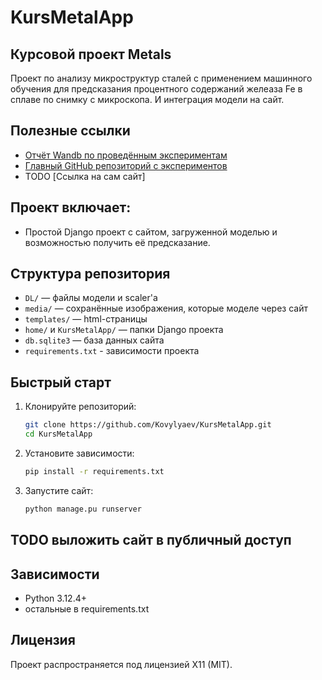 # KursMetalApp

## Курсовой проект Metals
Проект по анализу микроструктур сталей с применением машинного обучения для предсказания процентного содержаний желеаза Fe в сплаве по снимку с микроскопа. И интеграция модели на сайт.

## Полезные ссылки
- [Отчёт Wandb по проведённым экспериментам](https://api.wandb.ai/links/sasha_kovylyaev-hse/vflkfsup)
- [Главный GitHub репозиторий с экспериментов](https://github.com/Kovylyaev/Metals/)
- TODO [Ссылка на сам сайт] <!--(https://example.com) -->

## Проект включает:
- Простой Django проект с сайтом, загруженной моделью и возможностью получить её предсказание.

## Структура репозитория
- `DL/` — файлы модели и scaler'а
- `media/` — сохранённые изображения, которые моделе через сайт
- `templates/` — html-страницы
- `home/` и `KursMetalApp/` — папки Django проекта
- `db.sqlite3` — база данных сайта
- `requirements.txt` - зависимости проекта

 ## Быстрый старт

1. Клонируйте репозиторий:
   ```bash
   git clone https://github.com/Kovylyaev/KursMetalApp.git
   cd KursMetalApp
   ```

2. Установите зависимости:
   ```bash
   pip install -r requirements.txt
   ```

3. Запустите сайт:
   ```bash
   python manage.pu runserver
   ```

## TODO выложить сайт в публичный доступ

   
## Зависимости
- Python 3.12.4+
- остальные в requirements.txt

## Лицензия
Проект распространяется под лицензией X11 (MIT).
